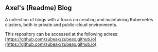 ## Axel's (Readme) Blog

A collection of blogs with a focus on creating and maintaining Kubernetes clusters, both in private and public-cloud environments.

This repository can be accessed at the following adress: [https://github.com/zubeax/zubeax.github.io](https://github.com/zubeax/zubeax.github.io)
